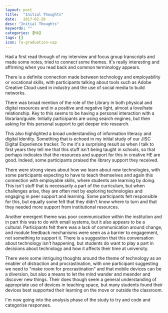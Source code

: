 ```yaml
---
layout: post
title:  "Initial Thoughts"
date:   2017-02-28
desc: "Initial Thoughts"
keywords: ""
categories: [MA]
tags: []
icon: fa-graduation-cap
---
```

Had a first read through of my interview and focus group transcripts and made some notes, tried to connect some themes. It's really interesting and affirming when you read back and common terminology appears.

There is a definite connection made between technology and employability or vocational skills, with participants talking about tools such as Adobe Creative Cloud used in industry and the use of social media to build networks.

There was broad mention of the role of the Library in both physical and digital resources and in a positive and negative light, almost a love/hate relationship. Key to this seems to be having a personal interaction with a librarian/guide. Initially participants are using search engines, but then asking for this personal support to get deeper into research.

This also highlighted a broad understanding of information literacy and digital identity. Something that is echoed in my initial study of our JISC Digital Experience tracker. To me it's a surprising result as when I talk to first years they tell me that this stuff isn't being taught in schools, so that perhaps indicates that the resources and support for this in creative HE are good. Indeed, some participants praised the library support they received.

There were strong views about how we learn about new technologies, with some participants expecting to have to teach themselves and again this connection with employable skills, where students are learning by doing. This isn't stuff that is necessarily a part of the curriculum, but when challenges arise, they are often met by exploring technologies and engaging in peer support and learning. Some participants felt responsible for this, but equally some felt that they didn't know where to turn and that they needed more support from institutional resources.

Another emergent theme was poor communication within the institution and in part this was to do with email systems, but it also appears to be a cultural. Participants felt there was a lack of communication around change, and module feedback mechanisms were seen as a barrier to engagement, not something to support it. There is a suggestion that this conversation about technology isn't happening, but students do want to play a part in decisions about technology and how it affects their time at university.

There were some intriguing thoughts around the theme of technology as an enabler of distraction and procrastination, with one participant suggesting we need to "make room for procrastination" and that mobile devices can be a diversion, but also a means to let the mind wander and meander and discover new things. Their does though seem a general understanding of appropriate use of devices in teaching space, but many students found their devices best supported their learning on the move or outside the classroom.

I'm now going into the analysis phase of the study to try and code and categorise responses.
